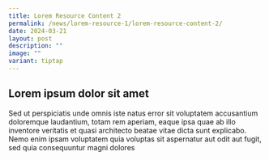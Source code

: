 ```yaml
---
title: Lorem Resource Content 2
permalink: /news/lorem-resource-1/lorem-resource-content-2/
date: 2024-03-21
layout: post
description: ""
image: ""
variant: tiptap
---
```

<h2>Lorem ipsum dolor sit amet</h2>
<p>Sed ut perspiciatis unde omnis iste natus error sit voluptatem accusantium
doloremque laudantium, totam rem aperiam, eaque ipsa quae ab illo inventore
veritatis et quasi architecto beatae vitae dicta sunt explicabo. Nemo enim
ipsam voluptatem quia voluptas sit aspernatur aut odit aut fugit, sed quia
consequuntur magni dolores</p>
<p></p>